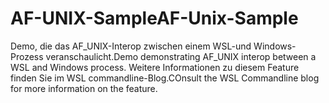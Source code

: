# <a name="af-unix-sample"></a><span data-ttu-id="63631-101">AF-UNIX-Sample</span><span class="sxs-lookup"><span data-stu-id="63631-101">AF-Unix-Sample</span></span>

<span data-ttu-id="63631-102">Demo, die das AF_UNIX-Interop zwischen einem WSL-und Windows-Prozess veranschaulicht.</span><span class="sxs-lookup"><span data-stu-id="63631-102">Demo demonstrating AF_UNIX interop between a WSL and Windows process.</span></span> <span data-ttu-id="63631-103">Weitere Informationen zu diesem Feature finden Sie im WSL commandline-Blog.</span><span class="sxs-lookup"><span data-stu-id="63631-103">COnsult the WSL Commandline blog for more information on the feature.</span></span>